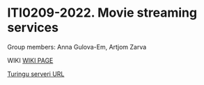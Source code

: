 # ITI0209-2022. Movie streaming services
Group members: Anna Gulova-Em, Artjom Zarva

WIKI [WIKI PAGE](https://github.com/vincentvanpro/ui-ux/wiki/Staatiline-protot%C3%BC%C3%BCp)

[Turingu serveri URL](http://turing.cs.ttu.ee/~arzarv/iti0209)
